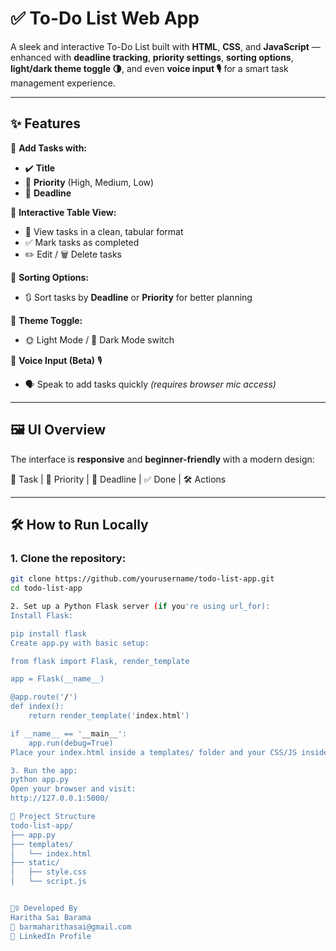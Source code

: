 # ✅ To-Do List Web App

A sleek and interactive To-Do List built with **HTML**, **CSS**, and **JavaScript** — enhanced with **deadline tracking**, **priority settings**, **sorting options**, **light/dark theme toggle 🌗**, and even **voice input 🎙️** for a smart task management experience.

---

## ✨ Features

🔹 **Add Tasks with:**
- ✔️ **Title**
- 🚦 **Priority** (High, Medium, Low)
- 📅 **Deadline**

🔹 **Interactive Table View:**
- 📝 View tasks in a clean, tabular format
- ✅ Mark tasks as completed
- ✏️ Edit / 🗑️ Delete tasks

🔹 **Sorting Options:**
- 🔃 Sort tasks by **Deadline** or **Priority** for better planning

🔹 **Theme Toggle:**
- 🌞 Light Mode / 🌙 Dark Mode switch

🔹 **Voice Input (Beta)** 🎙️  
- 🗣️ Speak to add tasks quickly *(requires browser mic access)*

---

## 🖼️ UI Overview

The interface is **responsive** and **beginner-friendly** with a modern design:

📌 Task | 🚦 Priority | 📅 Deadline | ✅ Done | 🛠️ Actions

---

## 🛠️ How to Run Locally

### 1. **Clone the repository:**

```bash
git clone https://github.com/yourusername/todo-list-app.git
cd todo-list-app

2. Set up a Python Flask server (if you're using url_for):
Install Flask:

pip install flask
Create app.py with basic setup:

from flask import Flask, render_template

app = Flask(__name__)

@app.route('/')
def index():
    return render_template('index.html')

if __name__ == '__main__':
    app.run(debug=True)
Place your index.html inside a templates/ folder and your CSS/JS inside static/

3. Run the app:
python app.py
Open your browser and visit:
http://127.0.0.1:5000/

📁 Project Structure
todo-list-app/
├── app.py
├── templates/
│   └── index.html
├── static/
│   ├── style.css
│   └── script.js


🙋‍♀️ Developed By
Haritha Sai Barama
📧 barmaharithasai@gmail.com
🔗 LinkedIn Profile
